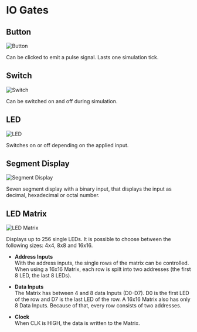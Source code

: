 # IO Gates

## Button

<div class="rows">

![Button](assets/help/button.jpg)

<div class="margin-left">

Can be clicked to emit a pulse signal. Lasts one simulation tick.

</div>
</div>

## Switch

<div class="rows">

![Switch](assets/help/switch.jpg)

<div class="margin-left">

Can be switched on and off during simulation.

</div>
</div>

## LED

<div class="rows">

![LED](assets/help/led.jpg)

<div class="margin-left">

Switches on or off depending on the applied input.

</div>
</div>

## Segment Display

<div class="rows">

![Segment Display](assets/help/segment-display.jpg)

<div class="margin-left">

Seven segment display with a binary input, that displays the input as decimal, hexadecimal or octal number.

</div>
</div>

## LED Matrix

<div class="rows">

![LED Matrix](assets/help/led-matrix.PNG)

<div class="margin-left">

Displays up to 256 single LEDs. It is possible to choose between the following sizes: 4x4, 8x8 and 16x16.

- **Address Inputs**<br>
  With the address inputs, the single rows of the matrix can be controlled. When using a 16x16 Matrix, each row is spilt into two addresses (the first 8 LED, the last 8 LEDs).

- **Data Inputs**<br>
  The Matrix has between 4 and 8 data Inputs (D0-D7). D0 is the first LED of the row and D7 is the last LED of the row. A 16x16 Matrix also has only 8 Data Inputs. Because of that, every row consists of two addresses.

- **Clock**<br>
When CLK is HIGH, the data is written to the Matrix.
</div>
</div>
